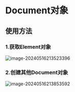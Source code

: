 # Document对象

## 使用方法

### 1.获取Element对象

![image-20240516213523396](../TyporaImage/image-20240516213523396.png)      

### 2.创建其他Document对象

![image-20240516213853592](../TyporaImage/image-20240516213853592.png)